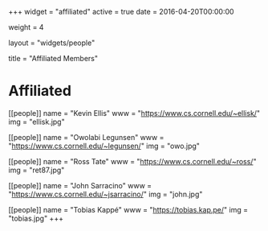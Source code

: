 +++
widget = "affiliated"
active = true
date = 2016-04-20T00:00:00

weight = 4

layout = "widgets/people"

title = "Affiliated Members"

# Affiliated
[[people]]
  name = "Kevin Ellis"
  www = "https://www.cs.cornell.edu/~ellisk/"
  img = "ellisk.jpg"

[[people]]
  name = "Owolabi Legunsen"
  www = "https://www.cs.cornell.edu/~legunsen/"
  img = "owo.jpg"

[[people]]
  name = "Ross Tate"
  www = "https://www.cs.cornell.edu/~ross/"
  img = "ret87.jpg"

[[people]]
  name = "John Sarracino"
  www = "https://www.cs.cornell.edu/~jsarracino/"
  img = "john.jpg"

[[people]]
  name = "Tobias Kappé"
  www = "https://tobias.kap.pe/"
  img = "tobias.jpg"
+++
